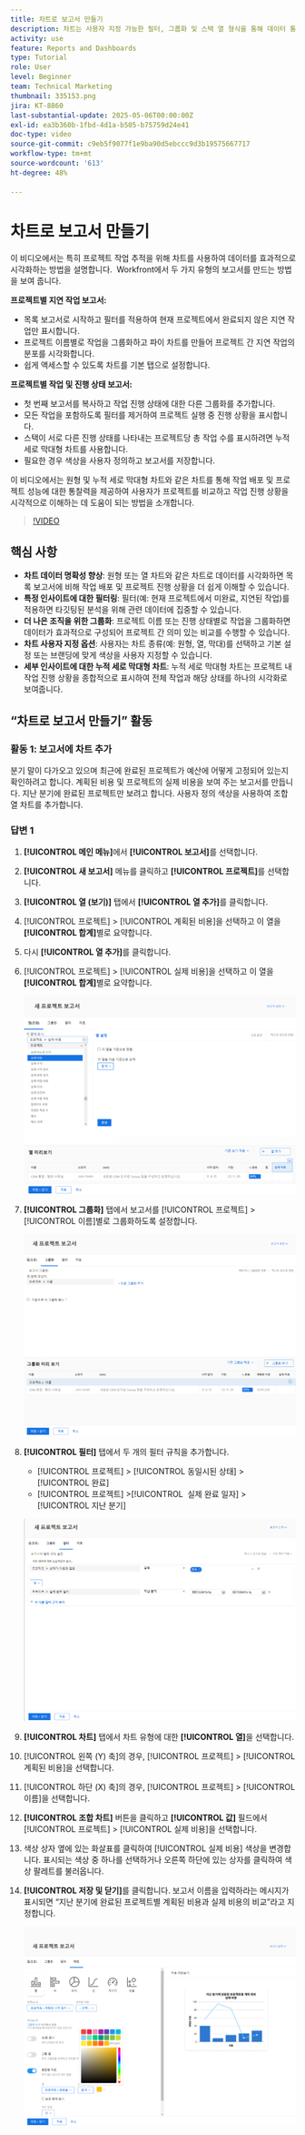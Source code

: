 ```yaml
---
title: 차트로 보고서 만들기
description: 차트는 사용자 지정 가능한 필터, 그룹화 및 스택 열 형식을 통해 데이터 통찰력을 구성하여 데이터 시각화를 향상하므로 분석을 더 명확하고 실용적으로 수행할 수 있습니다.
activity: use
feature: Reports and Dashboards
type: Tutorial
role: User
level: Beginner
team: Technical Marketing
thumbnail: 335153.png
jira: KT-8860
last-substantial-update: 2025-05-06T00:00:00Z
exl-id: ea3b360b-1fbd-4d1a-b505-b75759d24e41
doc-type: video
source-git-commit: c9eb5f9077f1e9ba90d5ebccc9d3b19575667717
workflow-type: tm+mt
source-wordcount: '613'
ht-degree: 48%

---
```


# 차트로 보고서 만들기

이 비디오에서는 특히 프로젝트 작업 추적을 위해 차트를 사용하여 데이터를 효과적으로 시각화하는 방법을 설명합니다. &#x200B; Workfront에서 두 가지 유형의 보고서를 만드는 방법을 보여 줍니다.

**프로젝트별 지연 작업 보고서:**

* 목록 보고서로 시작하고 필터를 적용하여 현재 프로젝트에서 완료되지 않은 지연 작업만 표시합니다. &#x200B;
* 프로젝트 이름별로 작업을 그룹화하고 파이 차트를 만들어 프로젝트 간 지연 작업의 분포를 시각화합니다. &#x200B;
* 쉽게 액세스할 수 있도록 차트를 기본 탭으로 설정합니다. &#x200B;

**프로젝트별 작업 및 진행 상태 보고서:**

* 첫 번째 보고서를 복사하고 작업 진행 상태에 대한 다른 그룹화를 추가합니다.
* 모든 작업을 포함하도록 필터를 제거하여 프로젝트 실행 중 진행 상황을 표시합니다.
* 스택이 서로 다른 진행 상태를 나타내는 프로젝트당 총 작업 수를 표시하려면 누적 세로 막대형 차트를 사용합니다.
* 필요한 경우 색상을 사용자 정의하고 보고서를 저장합니다.

이 비디오에서는 원형 및 누적 세로 막대형 차트와 같은 차트를 통해 작업 배포 및 프로젝트 성능에 대한 통찰력을 제공하여 사용자가 프로젝트를 비교하고 작업 진행 상황을 시각적으로 이해하는 데 도움이 되는 방법을 소개합니다. &#x200B;

>[!VIDEO](https://video.tv.adobe.com/v/335155/?quality=12&learn=on)

## 핵심 사항

* **차트 데이터 명확성 향상**: 원형 또는 열 차트와 같은 차트로 데이터를 시각화하면 목록 보고서에 비해 작업 배포 및 프로젝트 진행 상황을 더 쉽게 이해할 수 있습니다. &#x200B;
* **특정 인사이트에 대한 필터링**: 필터(예: 현재 프로젝트에서 미완료, 지연된 작업)를 적용하면 타깃팅된 분석을 위해 관련 데이터에 집중할 수 있습니다. &#x200B;
* **더 나은 조직을 위한 그룹화**: 프로젝트 이름 또는 진행 상태별로 작업을 그룹화하면 데이터가 효과적으로 구성되어 프로젝트 간 의미 있는 비교를 수행할 수 있습니다. &#x200B;
* **차트 사용자 지정 옵션**: 사용자는 차트 종류(예: 원형, 열, 막대)를 선택하고 기본 설정 또는 브랜딩에 맞게 색상을 사용자 지정할 수 있습니다. &#x200B;
* **세부 인사이트에 대한 누적 세로 막대형 차트**: 누적 세로 막대형 차트는 프로젝트 내 작업 진행 상황을 종합적으로 표시하여 전체 작업과 해당 상태를 하나의 시각화로 보여줍니다.


## “차트로 보고서 만들기” 활동

### 활동 1: 보고서에 차트 추가

분기 말이 다가오고 있으며 최근에 완료된 프로젝트가 예산에 어떻게 고정되어 있는지 확인하려고 합니다. 계획된 비용 및 프로젝트의 실제 비용을 보여 주는 보고서를 만듭니다. 지난 분기에 완료된 프로젝트만 보려고 합니다. 사용자 정의 색상을 사용하여 조합 열 차트를 추가합니다.

### 답변 1

1. **[!UICONTROL 메인 메뉴]**&#x200B;에서 **[!UICONTROL 보고서]**&#x200B;를 선택합니다.
1. **[!UICONTROL 새 보고서]** 메뉴를 클릭하고 **[!UICONTROL 프로젝트]**&#x200B;를 선택합니다.
1. **[!UICONTROL 열 (보기)]** 탭에서 **[!UICONTROL 열 추가]**&#x200B;를 클릭합니다.
1. [!UICONTROL 프로젝트] > [!UICONTROL 계획된 비용]을 선택하고 이 열을 **[!UICONTROL 합계]**&#x200B;별로 요약합니다.
1. 다시 **[!UICONTROL 열 추가]**&#x200B;를 클릭합니다.
1. [!UICONTROL 프로젝트] > [!UICONTROL 실제 비용]을 선택하고 이 열을 **[!UICONTROL 합계]**&#x200B;별로 요약합니다.

   ![보고서에 열을 추가하는 화면 이미지](assets/chart-report-columns.png)

1. **[!UICONTROL 그룹화]** 탭에서 보고서를 [!UICONTROL 프로젝트] > [!UICONTROL 이름]별로 그룹화하도록 설정합니다.

   ![보고서에 그룹화를 추가하는 화면 이미지](assets/chart-report-groupings.png)

1. **[!UICONTROL 필터]** 탭에서 두 개의 필터 규칙을 추가합니다.

   * [!UICONTROL 프로젝트] > [!UICONTROL 동일시된 상태] > [!UICONTROL 완료]
   * [!UICONTROL 프로젝트] >[!UICONTROL &#x200B; 실제 완료 일자] > [!UICONTROL 지난 분기]

   ![보고서에 필터를 추가하는 화면 이미지](assets/chart-report-filters.png)

1. **[!UICONTROL 차트]** 탭에서 차트 유형에 대한 **[!UICONTROL 열]**&#x200B;을 선택합니다.
1. [!UICONTROL 왼쪽 (Y) 축]의 경우, [!UICONTROL 프로젝트] > [!UICONTROL 계획된 비용]을 선택합니다.
1. [!UICONTROL 하단 (X) 축]의 경우, [!UICONTROL 프로젝트] > [!UICONTROL 이름]을 선택합니다.
1. **[!UICONTROL 조합 차트]** 버튼을 클릭하고 **[!UICONTROL 값]** 필드에서 [!UICONTROL 프로젝트] > [!UICONTROL 실제 비용]을 선택합니다.
1. 색상 상자 옆에 있는 화살표를 클릭하여 [!UICONTROL 실제 비용] 색상을 변경합니다. 표시되는 색상 중 하나를 선택하거나 오른쪽 하단에 있는 상자를 클릭하여 색상 팔레트를 불러옵니다.
1. **[!UICONTROL 저장 및 닫기]**&#x200B;를 클릭합니다. 보고서 이름을 입력하라는 메시지가 표시되면 “지난 분기에 완료된 프로젝트별 계획된 비용과 실제 비용의 비교”라고 지정합니다.

   ![보고서에 차트를 추가하는 화면 이미지](assets/chart-report-chart.png)
